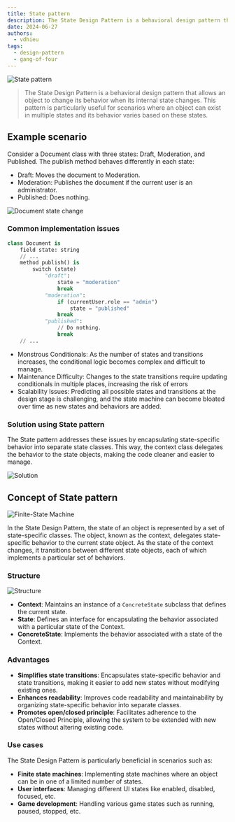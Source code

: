 ```yaml
---
title: State pattern
description: The State Design Pattern is a behavioral design pattern that allows an object to change its behavior when its internal state changes. This pattern is particularly useful for scenarios where an object can exist in multiple states and its behavior varies based on these states.
date: 2024-06-27
authors:
  - vdhieu
tags:
  - design-pattern
  - gang-of-four
---
```


![State pattern](assets/state-pattern_state-en-2x.webp)

> The State Design Pattern is a behavioral design pattern that allows an object to change its behavior when its internal state changes. This pattern is particularly useful for scenarios where an object can exist in multiple states and its behavior varies based on these states.

## Example scenario

Consider a Document class with three states: Draft, Moderation, and Published. The publish method behaves differently in each state:

- Draft: Moves the document to Moderation.
- Moderation: Publishes the document if the current user is an administrator.
- Published: Does nothing.

![Document state change](assets/state-pattern_problem2-en-2x.webp)

### Common implementation issues

```py
class Document is
    field state: string
    // ...
    method publish() is
        switch (state)
            "draft":
                state = "moderation"
                break
            "moderation":
                if (currentUser.role == "admin")
                    state = "published"
                break
            "published":
                // Do nothing.
                break
    // ...
```

- Monstrous Conditionals: As the number of states and transitions increases, the conditional logic becomes complex and difficult to manage.
- Maintenance Difficulty: Changes to the state transitions require updating conditionals in multiple places, increasing the risk of errors
- Scalability Issues: Predicting all possible states and transitions at the design stage is challenging, and the state machine can become bloated over time as new states and behaviors are added.

### Solution using State pattern

The State pattern addresses these issues by encapsulating state-specific behavior into separate state classes. This way, the context class delegates the behavior to the state objects, making the code cleaner and easier to manage.

![Solution](assets/state-pattern_solution-en-2x.webp)

## Concept of State pattern

![Finite-State Machine](assets/state-pattern_problem1-2x.webp)

In the State Design Pattern, the state of an object is represented by a set of state-specific classes. The object, known as the context, delegates state-specific behavior to the current state object. As the state of the context changes, it transitions between different state objects, each of which implements a particular set of behaviors.

### Structure

![Structure](assets/state-pattern_structure-en-2x.webp)

- **Context**: Maintains an instance of a `ConcreteState` subclass that defines the current state.
- **State**: Defines an interface for encapsulating the behavior associated with a particular state of the Context.
- **ConcreteState**: Implements the behavior associated with a state of the Context.

### Advantages

- **Simplifies state transitions**: Encapsulates state-specific behavior and state transitions, making it easier to add new states without modifying existing ones.
- **Enhances readability**: Improves code readability and maintainability by organizing state-specific behavior into separate classes.
- **Promotes open/closed principle**: Facilitates adherence to the Open/Closed Principle, allowing the system to be extended with new states without altering existing code.

### Use cases

The State Design Pattern is particularly beneficial in scenarios such as:

- **Finite state machines**: Implementing state machines where an object can be in one of a limited number of states.
- **User interfaces**: Managing different UI states like enabled, disabled, focused, etc.
- **Game development**: Handling various game states such as running, paused, stopped, etc.
